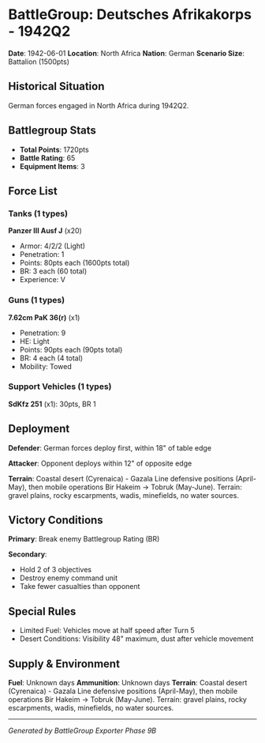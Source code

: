 # BattleGroup: Deutsches Afrikakorps - 1942Q2

**Date**: 1942-06-01
**Location**: North Africa
**Nation**: German
**Scenario Size**: Battalion (1500pts)

## Historical Situation

German forces engaged in North Africa during 1942Q2.

## Battlegroup Stats

- **Total Points**: 1720pts
- **Battle Rating**: 65
- **Equipment Items**: 3

## Force List

### Tanks (1 types)

**Panzer III Ausf J** (x20)
- Armor: 4/2/2 (Light)
- Penetration: 1
- Points: 80pts each (1600pts total)
- BR: 3 each (60 total)
- Experience: V

### Guns (1 types)

**7.62cm PaK 36(r)** (x1)
- Penetration: 9
- HE: Light
- Points: 90pts each (90pts total)
- BR: 4 each (4 total)
- Mobility: Towed

### Support Vehicles (1 types)

**SdKfz 251** (x1): 30pts, BR 1

## Deployment

**Defender**: German forces deploy first, within 18" of table edge

**Attacker**: Opponent deploys within 12" of opposite edge

**Terrain**: Coastal desert (Cyrenaica) - Gazala Line defensive positions (April-May), then mobile operations Bir Hakeim → Tobruk (May-June). Terrain: gravel plains, rocky escarpments, wadis, minefields, no water sources.

## Victory Conditions

**Primary**: Break enemy Battlegroup Rating (BR)

**Secondary**:
- Hold 2 of 3 objectives
- Destroy enemy command unit
- Take fewer casualties than opponent

## Special Rules

- Limited Fuel: Vehicles move at half speed after Turn 5
- Desert Conditions: Visibility 48" maximum, dust after vehicle movement

## Supply & Environment

**Fuel**: Unknown days
**Ammunition**: Unknown days
**Terrain**: Coastal desert (Cyrenaica) - Gazala Line defensive positions (April-May), then mobile operations Bir Hakeim → Tobruk (May-June). Terrain: gravel plains, rocky escarpments, wadis, minefields, no water sources.

---

*Generated by BattleGroup Exporter Phase 9B*
